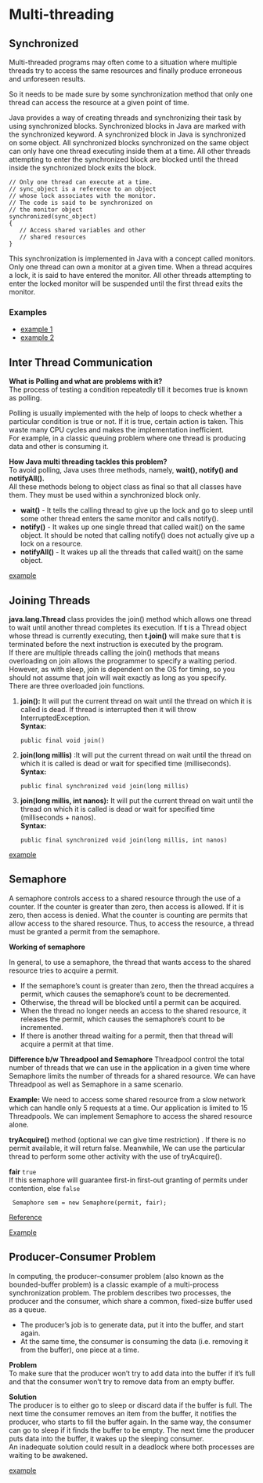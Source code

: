 # Multi-threading

## Synchronized
Multi-threaded programs may often come to a situation where multiple threads try to access the same resources and finally produce erroneous and unforeseen results.

So it needs to be made sure by some synchronization method that only one thread can access the resource at a given point of time.

Java provides a way of creating threads and synchronizing their task by using synchronized blocks. Synchronized blocks in Java are marked with the synchronized keyword. A synchronized block in Java is synchronized on some object. All synchronized blocks synchronized on the same object can only have one thread executing inside them at a time. All other threads attempting to enter the synchronized block are blocked until the thread inside the synchronized block exits the block.

~~~~
// Only one thread can execute at a time. 
// sync_object is a reference to an object
// whose lock associates with the monitor.
// The code is said to be synchronized on
// the monitor object
synchronized(sync_object)
{
   // Access shared variables and other
   // shared resources
}
~~~~

This synchronization is implemented in Java with a concept called monitors. Only one thread can own a monitor at a given time. When a thread acquires a lock, it is said to have entered the monitor. All other threads attempting to enter the locked monitor will be suspended until the first thread exits the monitor.

### Examples
- [example 1](https://github.com/MuthiahPrabhakaran/corejava/blob/master/multi-threading/src/main/java/com/java/multithreading/workouts/SynchronizedExample_1.java)
- [example 2](https://github.com/MuthiahPrabhakaran/corejava/blob/master/multi-threading/src/main/java/com/java/multithreading/workouts/SynchronizedExample_2.java)
## Inter Thread Communication

**What is Polling and what are problems with it?**  
The process of testing a condition repeatedly till it becomes true is known as polling.

Polling is usually implemented with the help of loops to check whether a particular condition is true or not. If it is true, certain action is taken. This waste many CPU cycles and makes the implementation inefficient.  
For example, in a classic queuing problem where one thread is producing data and other is consuming it.

**How Java multi threading tackles this problem?**  
To avoid polling, Java uses three methods, namely, **wait(), notify() and notifyAll().**  
All these methods belong to object class as final so that all classes have them. They must be used within a synchronized block only.

-   **wait()** - It tells the calling thread to give up the lock and go to sleep until some other thread enters the same monitor and calls notify().
-   **notify()** - It wakes up one single thread that called wait() on the same object. It should be noted that calling notify() does not actually give up a lock on a resource.
-   **notifyAll()** - It wakes up all the threads that called wait() on the same object.

[example](https://github.com/MuthiahPrabhakaran/corejava/blob/master/multi-threading/src/main/java/com/java/multithreading/workouts/ThreadCommunication.java)

## Joining Threads

**java.lang.Thread** class provides the join() method which allows one thread to wait until another thread completes its execution. If **t** is a Thread object whose thread is currently executing, then **t.join()** will make sure that **t** is terminated before the next instruction is executed by the program.  
If there are multiple threads calling the join() methods that means overloading on join allows the programmer to specify a waiting period. However, as with sleep, join is dependent on the OS for timing, so you should not assume that join will wait exactly as long as you specify.  
There are three overloaded join functions.

1.  **join():** It will put the current thread on wait until the thread on which it is called is dead. If thread is interrupted then it will throw InterruptedException.  
    **Syntax:**
    ~~~~
    public final void join()
    ~~~~
2.  **join(long millis)** :It will put the current thread on wait until the thread on which it is called is dead or wait for specified time (milliseconds).  
    **Syntax:**
    ~~~~
    public final synchronized void join(long millis)
    ~~~~
3.  **join(long millis, int nanos):** It will put the current thread on wait until the thread on which it is called is dead or wait for specified time (milliseconds + nanos).  
    **Syntax:**
    ~~~~
    public final synchronized void join(long millis, int nanos)
    ~~~~
[example](https://github.com/MuthiahPrabhakaran/corejava/blob/master/multi-threading/src/main/java/com/java/multithreading/workouts/ThreadCommunication.java)

## Semaphore
A semaphore controls access to a shared resource through the use of a counter. If the counter is greater than zero, then access is allowed. If it is zero, then access is denied. What the counter is counting are permits that allow access to the shared resource. Thus, to access the resource, a thread must be granted a permit from the semaphore.

**Working of semaphore**

In general, to use a semaphore, the thread that wants access to the shared resource tries to acquire a permit.

-   If the semaphore’s count is greater than zero, then the thread acquires a permit, which causes the semaphore’s count to be decremented.
-   Otherwise, the thread will be blocked until a permit can be acquired.
-   When the thread no longer needs an access to the shared resource, it releases the permit, which causes the semaphore’s count to be incremented.
-   If there is another thread waiting for a permit, then that thread will acquire a permit at that time.

**Difference b/w Threadpool and Semaphore**
Threadpool control the total number of threads that we can use in the application in a given time where Semaphore limits the number of threads for a shared resource.
We can have Threadpool as well as Semaphore in a same scenario.

**Example:**
We need to access some shared resource from a slow network which can handle only 5 requests at a time. Our application is limited to 15 Threadpools. We can implement Semaphore to access the shared resource alone.

**tryAcquire()** method (optional we can give time restriction)  . If  there is no permit available, it will return false. Meanwhile, We can use the particular thread to perform some other activity with the use of tryAcquire().

 **fair**  `true`  
 If this semaphore will guarantee first-in first-out granting of permits under contention, else  `false`

`` Semaphore sem = new Semaphore(permit, fair);``

[Reference](https://www.geeksforgeeks.org/java-util-concurrent-semaphore-class-java/)

[Example](https://github.com/MuthiahPrabhakaran/corejava/blob/master/multi-threading/src/main/java/com/java/multithreading/workouts/SemaphoreExample2.java)

## Producer-Consumer Problem
In computing, the producer–consumer problem (also known as the bounded-buffer problem) is a classic example of a multi-process synchronization problem. The problem describes two processes, the producer and the consumer, which share a common, fixed-size buffer used as a queue.

-   The producer’s job is to generate data, put it into the buffer, and start again.
-   At the same time, the consumer is consuming the data (i.e. removing it from the buffer), one piece at a time.

**Problem**  
To make sure that the producer won’t try to add data into the buffer if it’s full and that the consumer won’t try to remove data from an empty buffer.

**Solution**  
The producer is to either go to sleep or discard data if the buffer is full. The next time the consumer removes an item from the buffer, it notifies the producer, who starts to fill the buffer again. In the same way, the consumer can go to sleep if it finds the buffer to be empty. The next time the producer puts data into the buffer, it wakes up the sleeping consumer.  
An inadequate solution could result in a deadlock where both processes are waiting to be awakened.

[example](https://github.com/MuthiahPrabhakaran/corejava/blob/master/multi-threading/src/main/java/com/java/multithreading/workouts/ProducerConsumer.java)
